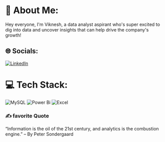 # 💫 About Me:
Hey everyone, I'm Viknesh, a data analyst aspirant who's super excited to dig into data and uncover insights that can help drive the company's growth!


## 🌐 Socials:
[![LinkedIn](https://img.shields.io/badge/LinkedIn-%230077B5.svg?logo=linkedin&logoColor=white)](https://linkedin.com/in/www.linkedin.com/in/viknesh-vengatesh) 

# 💻 Tech Stack:
![MySQL](https://img.shields.io/badge/mysql-4479A1.svg?style=for-the-badge&logo=mysql&logoColor=white) ![Power Bi](https://img.shields.io/badge/power_bi-F2C811?style=for-the-badge&logo=powerbi&logoColor=black) ![Excel](https://img.shields.io/badge/Microsoft_Excel-217346?style=for-the-badge&logo=microsoft-excel&logoColor=white
)
### ✍️ favorite Quote
“Information is the oil of the 21st century, and analytics is the combustion engine.” – By Peter Sondergaard
<!-- Proudly created with GPRM ( https://gprm.itsvg.in ) -->
